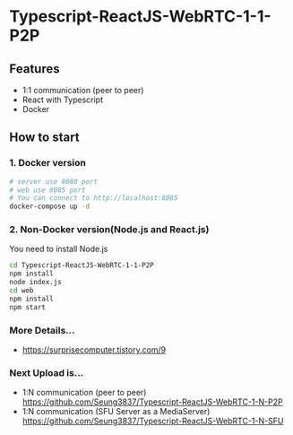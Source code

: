 # Typescript-ReactJS-WebRTC-1-1-P2P

## Features
- 1:1 communication (peer to peer)
- React with Typescript
- Docker

## How to start
### 1. Docker version
```sh
# server use 8080 port
# web use 8085 port
# You can connect to http://localhost:8085
docker-compose up -d
```

### 2. Non-Docker version(Node.js and React.js)
You need to install Node.js
```sh
cd Typescript-ReactJS-WebRTC-1-1-P2P
npm install
node index.js
cd web
npm install
npm start
```

### More Details...
- https://surprisecomputer.tistory.com/9

### Next Upload is...
- 1:N communication (peer to peer) https://github.com/Seung3837/Typescript-ReactJS-WebRTC-1-N-P2P
- 1:N communication (SFU Server as a MediaServer) https://github.com/Seung3837/Typescript-ReactJS-WebRTC-1-N-SFU
